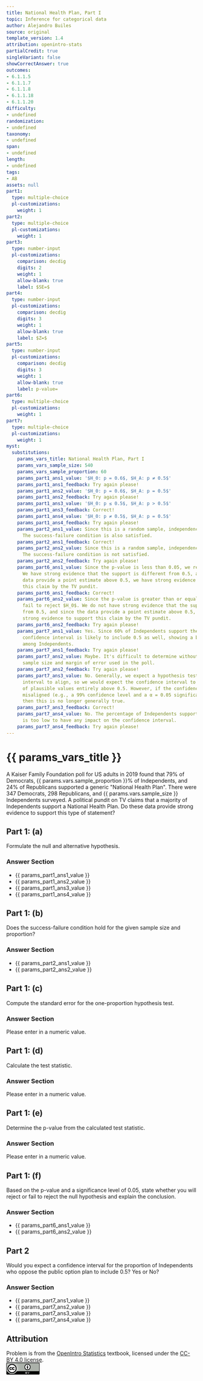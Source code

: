 ```yaml
---
title: National Health Plan, Part I
topic: Inference for categorical data
author: Alejandro Builes
source: original
template_version: 1.4
attribution: openintro-stats
partialCredit: true
singleVariant: false
showCorrectAnswer: true
outcomes:
- 6.1.1.5
- 6.1.1.7
- 6.1.1.8
- 6.1.1.18
- 6.1.1.20
difficulty:
- undefined
randomization:
- undefined
taxonomy:
- undefined
span:
- undefined
length:
- undefined
tags:
- AB
assets: null
part1:
  type: multiple-choice
  pl-customizations:
    weight: 1
part2:
  type: multiple-choice
  pl-customizations:
    weight: 1
part3:
  type: number-input
  pl-customizations:
    comparison: decdig
    digits: 2
    weight: 1
    allow-blank: true
    label: $SE=$
part4:
  type: number-input
  pl-customizations:
    comparison: decdig
    digits: 3
    weight: 1
    allow-blank: true
    label: $Z=$
part5:
  type: number-input
  pl-customizations:
    comparison: decdig
    digits: 3
    weight: 1
    allow-blank: true
    label: p-value=
part6:
  type: multiple-choice
  pl-customizations:
    weight: 1
part7:
  type: multiple-choice
  pl-customizations:
    weight: 1
myst:
  substitutions:
    params_vars_title: National Health Plan, Part I
    params_vars_sample_size: 540
    params_vars_sample_proportion: 60
    params_part1_ans1_value: '$H_0: p = 0.6$, $H_A: p ≠ 0.5$'
    params_part1_ans1_feedback: Try again please!
    params_part1_ans2_value: '$H_0: p = 0.6$, $H_A: p = 0.5$'
    params_part1_ans2_feedback: Try again please!
    params_part1_ans3_value: '$H_0: p ≤ 0.5$, $H_A: p > 0.5$'
    params_part1_ans3_feedback: Correct!
    params_part1_ans4_value: '$H_0: p ≠ 0.5$, $H_A: p = 0.5$'
    params_part1_ans4_feedback: Try again please!
    params_part2_ans1_value: Since this is a random sample, independence is satisfied.
      The success-failure condition is also satisfied.
    params_part2_ans1_feedback: Correct!
    params_part2_ans2_value: Since this is a random sample, independence is satisfied.
      The success-failure condition is not satisfied.
    params_part2_ans2_feedback: Try again please!
    params_part6_ans1_value: Since the p-value is less than 0.05, we reject $H_0$.
      We have strong evidence that the support is different from 0.5, and since the
      data provide a point estimate above 0.5, we have strong evidence to support
      this claim by the TV pundit.
    params_part6_ans1_feedback: Correct!
    params_part6_ans2_value: Since the p-value is greater than or equal to 0.05, we
      fail to reject $H_0$. We do not have strong evidence that the support is different
      from 0.5, and since the data provide a point estimate above 0.5, we do not have
      strong evidence to support this claim by the TV pundit.
    params_part6_ans2_feedback: Try again please!
    params_part7_ans1_value: Yes. Since 60% of Independents support the plan, the
      confidence interval is likely to include 0.5 as well, showing a balanced opinion
      among Independents.
    params_part7_ans1_feedback: Try again please!
    params_part7_ans2_value: Maybe. It's difficult to determine without knowing the
      sample size and margin of error used in the poll.
    params_part7_ans2_feedback: Try again please!
    params_part7_ans3_value: No. Generally, we expect a hypothesis test and a confidence
      interval to align, so we would expect the confidence interval to show a range
      of plausible values entirely above 0.5. However, if the confidence level is
      misaligned (e.g., a 99% confidence level and a α = 0.05 significance level),
      then this is no longer generally true.
    params_part7_ans3_feedback: Correct!
    params_part7_ans4_value: No. The percentage of Independents supporting the plan
      is too low to have any impact on the confidence interval.
    params_part7_ans4_feedback: Try again please!
---
```

# {{ params_vars_title }}
A Kaiser Family Foundation poll for US adults in 2019 found that 79% of Democrats, {{ params.vars.sample_proportion }}% of Independents, and 24% of Republicans supported a generic "National Health Plan". There were 347 Democrats, 298 Republicans, and {{ params.vars.sample_size }} Independents surveyed. A political pundit on TV claims that a majority of Independents support a National Health Plan. Do these data provide strong evidence to support this type of statement?

## Part 1: (a)

Formulate the null and alternative hypothesis.

### Answer Section

- {{ params_part1_ans1_value }}
- {{ params_part1_ans2_value }}
- {{ params_part1_ans3_value }}
- {{ params_part1_ans4_value }}

## Part 1: (b)

Does the success-failure condition hold for the given sample size and proportion?

### Answer Section

- {{ params_part2_ans1_value }}
- {{ params_part2_ans2_value }}

## Part 1: (c)

Compute the standard error for the one-proportion hypothesis test.

### Answer Section

Please enter in a numeric value.

## Part 1: (d)

Calculate the test statistic.

### Answer Section

Please enter in a numeric value.

## Part 1: (e)

Determine the p-value from the calculated test statistic.

### Answer Section

Please enter in a numeric value.

## Part 1: (f)

Based on the p-value and a significance level of 0.05, state whether you will reject or fail to reject the null hypothesis and explain the conclusion.

### Answer Section

- {{ params_part6_ans1_value }}
- {{ params_part6_ans2_value }}

## Part 2

Would you expect a confidence interval for the proportion of Independents who oppose the public option plan to include 0.5? Yes or No?

### Answer Section

- {{ params_part7_ans1_value }}
- {{ params_part7_ans2_value }}
- {{ params_part7_ans3_value }}
- {{ params_part7_ans4_value }}

## Attribution

Problem is from the [OpenIntro Statistics](https://openintro.org/book/os/) textbook, licensed under the [CC-BY 4.0 license](https://creativecommons.org/licenses/by/4.0/).<br>![Image representing the Creative Commons 4.0 BY license.](https://raw.githubusercontent.com/firasm/bits/master/by.png)